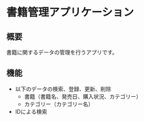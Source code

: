 # 書籍管理アプリケーション
## 概要
書籍に関するデータの管理を行うアプリです。 
## 機能 
- 以下のデータの検索、登録、更新、削除
  - 書籍（書籍名、発売日、購入状況、カテゴリー）
  - カテゴリー（カテゴリー名）
- IDによる検索
